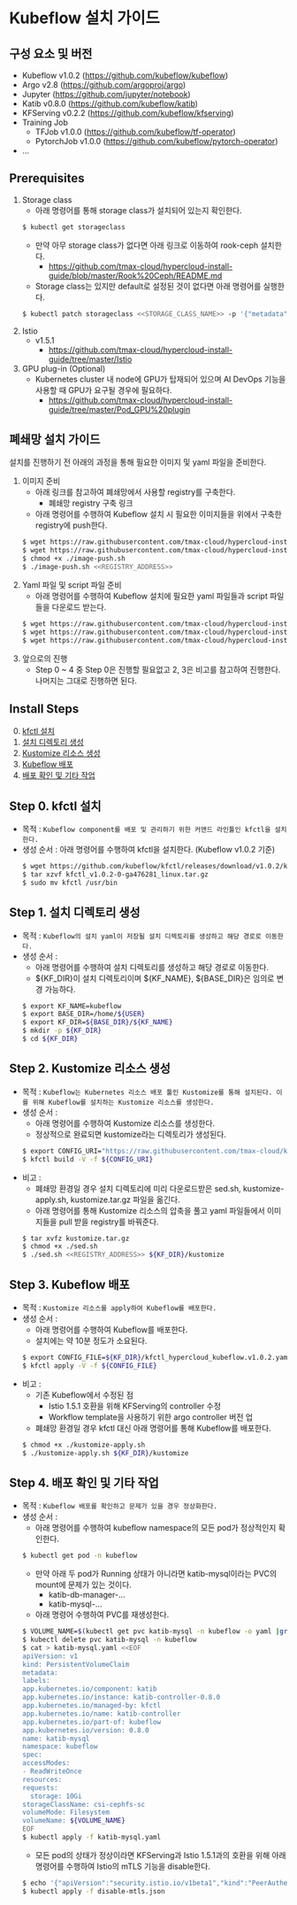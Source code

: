 
# Kubeflow 설치 가이드

## 구성 요소 및 버전
* Kubeflow v1.0.2 (https://github.com/kubeflow/kubeflow)
* Argo v2.8 (https://github.com/argoproj/argo)
* Jupyter (https://github.com/jupyter/notebook)
* Katib v0.8.0 (https://github.com/kubeflow/katib)
* KFServing v0.2.2 (https://github.com/kubeflow/kfserving)
* Training Job
    * TFJob v1.0.0 (https://github.com/kubeflow/tf-operator)
    * PytorchJob v1.0.0 (https://github.com/kubeflow/pytorch-operator)
* ...

## Prerequisites
1. Storage class
    * 아래 명령어를 통해 storage class가 설치되어 있는지 확인한다.
    ```bash
    $ kubectl get storageclass
    ```
    * 만약 아무 storage class가 없다면 아래 링크로 이동하여 rook-ceph 설치한다.
        * https://github.com/tmax-cloud/hypercloud-install-guide/blob/master/Rook%20Ceph/README.md
    * Storage class는 있지만 default로 설정된 것이 없다면 아래 명령어를 실행한다.
    ```bash
    $ kubectl patch storageclass <<STORAGE_CLASS_NAME>> -p '{"metadata": {"annotations":{"storageclass.kubernetes.io/is-default-class":"true"}}}'
    ```
2. Istio
    * v1.5.1
        * https://github.com/tmax-cloud/hypercloud-install-guide/tree/master/Istio
3. GPU plug-in (Optional)
    * Kubernetes cluster 내 node에 GPU가 탑재되어 있으며 AI DevOps 기능을 사용할 때 GPU가 요구될 경우에 필요하다.
        * https://github.com/tmax-cloud/hypercloud-install-guide/tree/master/Pod_GPU%20plugin

## 폐쇄망 설치 가이드
설치를 진행하기 전 아래의 과정을 통해 필요한 이미지 및 yaml 파일을 준비한다.
1. 이미지 준비
    * 아래 링크를 참고하여 폐쇄망에서 사용할 registry를 구축한다.
        * 폐쇄망 registry 구축 링크
    * 아래 명령어를 수행하여 Kubeflow 설치 시 필요한 이미지들을 위에서 구축한 registry에 push한다.
    ```bash
    $ wget https://raw.githubusercontent.com/tmax-cloud/hypercloud-install-guide/master/Kubeflow/image-push.sh
    $ wget https://raw.githubusercontent.com/tmax-cloud/hypercloud-install-guide/master/Kubeflow/imagelist
    $ chmod +x ./image-push.sh
    $ ./image-push.sh <<REGISTRY_ADDRESS>>
    ```
2. Yaml 파일 및 script 파일 준비
    * 아래 명령어를 수행하여 Kubeflow 설치에 필요한 yaml 파일들과 script 파일들을 다운로드 받는다. 
    ```bash
    $ wget https://raw.githubusercontent.com/tmax-cloud/hypercloud-install-guide/master/Kubeflow/sed.sh
    $ wget https://raw.githubusercontent.com/tmax-cloud/hypercloud-install-guide/master/Kubeflow/kustomize-apply.sh
    $ wget https://raw.githubusercontent.com/tmax-cloud/hypercloud-install-guide/master/Kubeflow/kustomize.tar.gz
    ```
3. 앞으로의 진행
    * Step 0 ~ 4 중 Step 0은 진행할 필요없고 2, 3은 비고를 참고하여 진행한다. 나머지는 그대로 진행하면 된다.

## Install Steps
0. [kfctl 설치](https://스텝_0로_바로_가기_위한_링크)
1. [설치 디렉토리 생성](https://스텝_1로_바로_가기_위한_링크)
2. [Kustomize 리소스 생성](https://스텝_2로_바로_가기_위한_링크)
3. [Kubeflow 배포]()
4. [배포 확인 및 기타 작업]()

## Step 0. kfctl 설치
* 목적 : `Kubeflow component를 배포 및 관리하기 위한 커맨드 라인툴인 kfctl을 설치한다.`
* 생성 순서 : 아래 명령어를 수행하여 kfctl을 설치한다. (Kubeflow v1.0.2 기준)
    ```bash
    $ wget https://github.com/kubeflow/kfctl/releases/download/v1.0.2/kfctl_v1.0.2-0-ga476281_linux.tar.gz
    $ tar xzvf kfctl_v1.0.2-0-ga476281_linux.tar.gz
    $ sudo mv kfctl /usr/bin
    ```

## Step 1. 설치 디렉토리 생성
* 목적 : `Kubeflow의 설치 yaml이 저장될 설치 디렉토리를 생성하고 해당 경로로 이동한다.`
* 생성 순서 : 
    * 아래 명령어를 수행하여 설치 디렉토리를 생성하고 해당 경로로 이동한다.
    * ${KF_DIR}이 설치 디렉토리이며 ${KF_NAME}, ${BASE_DIR}은 임의로 변경 가능하다.
    ```bash
    $ export KF_NAME=kubeflow
    $ export BASE_DIR=/home/${USER}
    $ export KF_DIR=${BASE_DIR}/${KF_NAME}
    $ mkdir -p ${KF_DIR}
    $ cd ${KF_DIR}
    ```

## Step 2. Kustomize 리소스 생성
* 목적 : `Kubeflow는 Kubernetes 리소스 배포 툴인 Kustomize를 통해 설치된다. 이를 위해 Kubeflow를 설치하는 Kustomize 리소스를 생성한다.`
* 생성 순서 : 
    * 아래 명령어를 수행하여 Kustomize 리소스를 생성한다.
    * 정상적으로 완료되면 kustomize라는 디렉토리가 생성된다.
    ```bash
    $ export CONFIG_URI="https://raw.githubusercontent.com/tmax-cloud/kubeflow-manifests/kubeflow-manifests-v1.0.2/kfctl_hypercloud_kubeflow.v1.0.2.yaml"
    $ kfctl build -V -f ${CONFIG_URI}
    ```
* 비고 : 
    * 폐쇄망 환경일 경우 설치 디렉토리에 미리 다운로드받은 sed.sh, kustomize-apply.sh, kustomize.tar.gz 파일을 옮긴다.
    * 아래 명령어를 통해 Kustomize 리소스의 압축을 풀고 yaml 파일들에서 이미지들을 pull 받을 registry를 바꿔준다.
    ```bash
    $ tar xvfz kustomize.tar.gz
    $ chmod +x ./sed.sh
    $ ./sed.sh <<REGISTRY_ADDRESS>> ${KF_DIR}/kustomize
    ```

## Step 3. Kubeflow 배포
* 목적 : `Kustomize 리소스를 apply하여 Kubeflow를 배포한다.`
* 생성 순서 : 
    * 아래 명령어를 수행하여 Kubeflow를 배포한다.
    * 설치에는 약 10분 정도가 소요된다.
    ```bash
    $ export CONFIG_FILE=${KF_DIR}/kfctl_hypercloud_kubeflow.v1.0.2.yaml
    $ kfctl apply -V -f ${CONFIG_FILE}
    ```
* 비고 :
    * 기존 Kubeflow에서 수정된 점
        * Istio 1.5.1 호환을 위해 KFServing의 controller 수정
        * Workflow template을 사용하기 위한 argo controller 버전 업
    * 폐쇄망 환경일 경우 kfctl 대신 아래 명령어를 통해 Kubeflow를 배포한다.
    ```bash
    $ chmod +x ./kustomize-apply.sh
    $ ./kustomize-apply.sh ${KF_DIR}/kustomize
    ```

## Step 4. 배포 확인 및 기타 작업
* 목적 : `Kubeflow 배포를 확인하고 문제가 있을 경우 정상화한다.`
* 생성 순서 : 
    * 아래 명령어를 수행하여 kubeflow namespace의 모든 pod가 정상적인지 확인한다.
    ```bash
    $ kubectl get pod -n kubeflow
    ```
    * 만약 아래 두 pod가 Running 상태가 아니라면 katib-mysql이라는 PVC의 mount에 문제가 있는 것이다.
        * katib-db-manager-...
        * katib-mysql-...
    * 아래 명령어 수행하여 PVC를 재생성한다.
    ```bash
    $ VOLUME_NAME=$(kubectl get pvc katib-mysql -n kubeflow -o yaml |grep volumeName |cut -c 15-)
    $ kubectl delete pvc katib-mysql -n kubeflow
    $ cat > katib-mysql.yaml <<EOF
	apiVersion: v1
	kind: PersistentVolumeClaim
	metadata:
	labels:
	app.kubernetes.io/component: katib
	app.kubernetes.io/instance: katib-controller-0.8.0
	app.kubernetes.io/managed-by: kfctl
	app.kubernetes.io/name: katib-controller
	app.kubernetes.io/part-of: kubeflow
	app.kubernetes.io/version: 0.8.0
	name: katib-mysql
	namespace: kubeflow
	spec:
	accessModes:
	- ReadWriteOnce
	resources:
	requests:
	  storage: 10Gi
	storageClassName: csi-cephfs-sc
	volumeMode: Filesystem
	volumeName: ${VOLUME_NAME}
	EOF
    $ kubectl apply -f katib-mysql.yaml
    ```
    * 모든 pod의 상태가 정상이라면 KFServing과 Istio 1.5.1과의 호환을 위해 아래 명령어를 수행하여 Istio의 mTLS 기능을 disable한다.
    ```bash
    $ echo '{"apiVersion":"security.istio.io/v1beta1","kind":"PeerAuthentication","metadata":{"annotations":{},"name":"default","namespace":"istio-system"},"spec":{"mtls":{"mode":"DISABLE"}}}' |cat > disable-mtls.json
    $ kubectl apply -f disable-mtls.json
    ```
